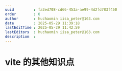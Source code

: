 ```yaml
---
uuid         : fa3ed708-cd66-453a-ae99-4d2fd783f450
order        : 0
author       : huchaomin iisa_peter@163.com
date         : 2025-05-29 11:39:18
lastEditTime : 2025-05-29 11:42:59
lastEditors  : huchaomin iisa_peter@163.com
description  :
---
```


# vite 的其他知识点
